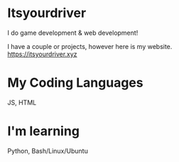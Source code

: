 # Itsyourdriver
I do game development & web development!

I have a couple or projects, however here is my website.
https://itsyourdriver.xyz


# My Coding Languages
JS, HTML

# I'm learning
Python, Bash/Linux/Ubuntu
